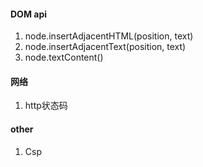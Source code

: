 #### DOM api

1. node.insertAdjacentHTML(position, text)
2. node.insertAdjacentText(position, text)
3. node.textContent()

#### 网络

1. http状态码

#### other

1. Csp
